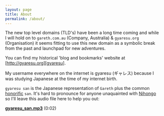 ```yaml
---
layout: page
title: About
permalink: /about/
---
```


The new top level domains (TLD's) have been a long time coming and while I will hold on to `gareth.com.au` (Company, Australia) & `gyaresu.org` (Organisation) it seems fitting to use this new domain as a symbolic break from the past and launchpad for new adventures.

You can find my historical 'blog and bookmarks' website at [http://gyaresu.org][gyaresu].

My username everywhere on the internet is gyaresu (ギャレス) because I was studying Japanese at the time of my internet birth.

`gyaresu san` is the Japanese representation of `Gareth` plus the common [honorific][honorific] `san`. It's hard to pronounce for anyone unaquainted with [Nihongo][Nihongo] so I'll leave this audio file here to help you out:

**[gyaresu_san.mp3][mp3]** (0:02)

[gyaresu]:      http://gyaresu.org
[honorific]:    http://en.wikipedia.org/wiki/Japanese_honorifics#San
[Nihongo]:      https://en.wikipedia.org/wiki/Japanese_language
[mp3]:          /files/gyaresu_san.mp3